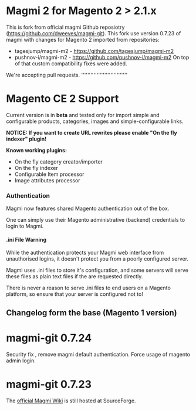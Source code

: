 Magmi 2 for Magento 2 > 2.1.x
===========================

This is fork from official magmi Github reposiotry (https://github.com/dweeves/magmi-git).
This fork use version 0.7.23 of magmi with changes for Magento 2 imported from repositories:
- tagesjump/magmi-m2 - https://github.com/tagesjump/magmi-m2
- pushnov-i/magmi-m2 - https://github.com/pushnov-i/magmi-m2
On top of that custom compatibility fixes were added.

We're accepting pull requests.
''''''''''''''''''''''''''''''

Magento CE 2 Support
====================

Current version is in **beta** and tested only for import simple and configurable products, categories, images and simple-configurable links.

**NOTICE: If you want to create URL rewrites please enable "On the fly indexer" plugin!**

**Known working plugins:**
- On the fly category creator/importer
- On the fly indexer
- Configurable Item processor
- Image attributes processor

### Authentication

Magmi now features shared Magento authentication out of the box.

One can simply use their Magento administrative (backend) credentials to login to Magmi.


#### .ini File Warning

While the authentication protects your Magmi web interface from unauthorised logins, it doesn't protect you from a poorly configured server.

Magmi uses .ini files to store it's configuration, and some servers will serve these files as plain text files if the are requested directly.

There is never a reason to serve .ini files to end users on a Magento platform, so ensure that your server is configured not to!




## Changelog form the base (Magento 1 version)

magmi-git 0.7.24
===

Security fix , remove magmi default authentication.
Force usage of magento admin login.

magmi-git 0.7.23
===

The [official Magmi Wiki](http://wiki.magmi.org/) is still hosted at SourceForge.